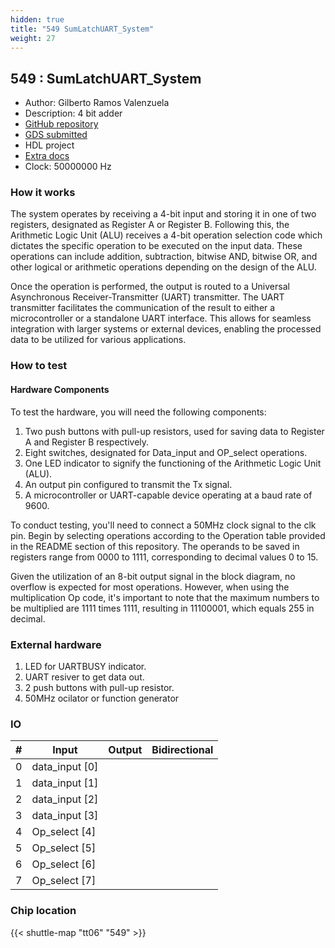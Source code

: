 ```yaml
---
hidden: true
title: "549 SumLatchUART_System"
weight: 27
---
```


## 549 : SumLatchUART_System

* Author: Gilberto Ramos Valenzuela
* Description:  4 bit adder
* [GitHub repository](https://github.com/brtgio/UART_4-bits_ALU_System)
* [GDS submitted](https://github.com/brtgio/UART_4-bits_ALU_System/actions/runs/8695197743)
* HDL project
* [Extra docs]()
* Clock: 50000000 Hz

<!---

This file is used to generate your project datasheet. Please fill in the information below and delete any unused
sections.

You can also include images in this folder and reference them in the markdown. Each image must be less than
512 kb in size, and the combined size of all images must be less than 1 MB.
-->


### How it works

The system operates by receiving a 4-bit input and storing it in one of two registers, designated as Register A or Register B. Following this, the Arithmetic Logic Unit (ALU) receives a 4-bit operation selection code which dictates the specific operation to be executed on the input data. These operations can include addition, subtraction, bitwise AND, bitwise OR, and other logical or arithmetic operations depending on the design of the ALU.

Once the operation is performed, the output is routed to a Universal Asynchronous Receiver-Transmitter (UART) transmitter. The UART transmitter facilitates the communication of the result to either a microcontroller or a standalone UART interface. This allows for seamless integration with larger systems or external devices, enabling the processed data to be utilized for various applications.

### How to test

#### Hardware Components

To test the hardware, you will need the following components:

1. Two push buttons with pull-up resistors, used for saving data to Register A and Register B respectively.
2. Eight switches, designated for Data_input and OP_select operations.
3. One LED indicator to signify the functioning of the Arithmetic Logic Unit (ALU).
4. An output pin configured to transmit the Tx signal.
5. A microcontroller or UART-capable device operating at a baud rate of 9600.

To conduct testing, you'll need to connect a 50MHz clock signal to the clk pin. Begin by selecting operations according to the Operation table provided in the README section of this repository. The operands to be saved in registers range from 0000 to 1111, corresponding to decimal values 0 to 15.

Given the utilization of an 8-bit output signal in the block diagram, no overflow is expected for most operations. However, when using the multiplication Op code, it's important to note that the maximum numbers to be multiplied are 1111 times 1111, resulting in 11100001, which equals 255 in decimal.

### External hardware

1. LED for UARTBUSY indicator.
2. UART resiver to get data out.
3. 2 push buttons with pull-up resistor.
4. 50MHz ocilator or function generator


### IO

| #             | Input    | Output   | Bidirectional   |
| ------------- | -------- | -------- | --------------- |
| 0 | data_input [0]  |   |      |
| 1 | data_input [1]  |   |      |
| 2 | data_input [2]  |   |      |
| 3 | data_input [3]  |   |      |
| 4 | Op_select [4]  |   |      |
| 5 | Op_select [5]  |   |      |
| 6 | Op_select [6]  |   |      |
| 7 | Op_select [7]  |   |      |


### Chip location

{{< shuttle-map "tt06" "549" >}}
